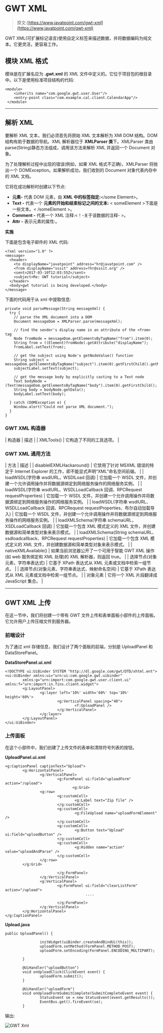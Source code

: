 # GWT XML

> 原文:[https://www.javatpoint.com/gwt-xml](https://www.javatpoint.com/gwt-xml)

GWT XML(可扩展标记语言)使用自定义标签来描述数据，并将数据编码为纯文本。它更灵活，更容易工作。

## 模块 XML 格式

模块是在扩展名应为 **.gwt.xml** 的 XML 文件中定义的。它位于项目包的根目录中。以下是使用标准项目结构的代码:

```
<module>
    <inherits name="com.google.gwt.user.User"/>
    <entry-point class="com.example.cal.client.CalendarApp"/>
 </module>

```

* * *

## 解析 XML

要解析 XML 文本，我们必须首先将原始 XML 文本解析为 XMl DOM 结构。DOM 结构有助于数据的导航。XML 解析器位于 **XMLParser 类**下。XMLParser 类由 parse(String)静态方法组成，调用该方法来解析 XML 并返回一个 Document 对象。

为了处理解析过程中出现的错误(例如，如果 XML 格式不正确)，XMLParser 将抛出一个 DOMException。如果解析成功，我们收到的 Document 对象代表内存中的 XML 文档。

它将在成功解析时创建以下节点:

*   **元素-** 代表 DOM 元素，由
    **XML 中的标签指定:**<some Element></some Element>。
*   **Text -** 代表一个
    **元素的开始和结束标记之间的文本:** < someElement >下面是一些文本。< /someElement >。
*   **Comment -** 代表一个 XML 注释:<！-关于该数据的注释- >。
*   **Attr -** 表示元素的属性:<somelement myAttribute = " 123 "/>。

**实施**

下面是包含电子邮件的 XML 代码:

```
<?xml version="1.0" ?>
<message>
  <header>
    <to displayName="javatpoint" address="hr@javatpoint.com" />
    <from displayName="sssit" address=?hr@sssit.org" />
    <sent>2017-03-10T12:03:55Z</sent>
    <subject>Re: GWT tutorial</subject>
  </header>	
  <body>gwt tutorial is being developed.</body>
</message> 

```

下面的代码用于从 xml 中提取信息:

```
private void parseMessage(String messageXml) {
  try {
    // parse the XML document into a DOM
    Document messageDom = XMLParser.parse(messageXml);

    // find the sender's display name in an attribute of the <from> tag
    Node fromNode = messageDom.getElementsByTagName("from").item(0);
    String from = ((Element)fromNode).getAttribute("displayName");
    fromLabel.setText(from);

    // get the subject using Node's getNodeValue() function
    String subject = messageDom.getElementsByTagName("subject").item(0).getFirstChild().getNodeValue();
    subjectLabel.setText(subject);

    // get the message body by explicitly casting to a Text node
    Text bodyNode = (Text)messageDom.getElementsByTagName("body").item(0).getFirstChild();
    String body = bodyNode.getData();
    bodyLabel.setText(body);

  } catch (DOMException e) {
    Window.alert("Could not parse XML document.");
  }
}

```

### GWT XML 构造器

| 构造器 | 描述 |
| XMLTools() | 它构造了不同的工具选项。 |

### GWT XML 通用方法

| 方法 | 描述 |
| disableIEXMLHackaround() | 它禁用了针对 MSXML 错误的特定于 Internet Explorer 的工作，即不能显式声明“XML”命名空间前缀。 |
| loadWSDL(字符串 wsdlURL，WSDlLoad 回调) | 它加载一个 WSDL 文件，并创建一个允许调用操作并将数据源绑定到网络服务操作的网络服务实例。 |
| loadWSDL(字符串 wsdlURL、WSDLLoadCallback 回调、RPCRequest requestProperties) | 它加载一个 WSDL 文件，并创建一个允许调用操作并将数据源绑定到网络服务操作的网络服务实例。 |
| loadWSDL(字符串 wsdlURL、WSDLLoadCallback 回调、RPCRequest requestProperties、布尔自动加载导入) | 它加载一个 WSDL 文件，并创建一个允许调用操作并将数据源绑定到网络服务操作的网络服务实例。 |
| loadXMLSchema(字符串 schemaURL，XSDLoadCallback 回调) | 它加载一个包含 XML 模式定义的 XML 文件，并创建数据源和简单类型对象来表示模式。 |
| loadXMLSchema(String schemaURL、xsdloadcallback、RPCRequest requestProperties) | 它加载一个包含 XML 模式定义的 XML 文件，并创建数据源和简单类型对象来表示模式。 |
| nativeXMLAvailable() | 如果当前浏览器公开了一个可用于智能 GWT XML 操作(如 web 服务绑定和 XML 处理)的 XML 解析器，则返回 true。 |
| 选择节点(对象元素，字符串表达式) | 它基于 XPath 表达式从 XML 元素或文档中检索一组节点。 |
| 选择节点(对象元素、字符串表达式、映射命名空间) | 它基于 XPath 表达式从 XML 元素或文档中检索一组节点。 |
| 对象元素 | 它将一个 XML 片段翻译成 JavaScript 集合。 |

* * *

## GWT XML 上传

在这一节中，我们将创建一个带有 GWT 文件上传和表单面板小部件的上传面板。它允许用户上传压缩文件到服务器。

### 前端设计

为了通过 xml 存储信息，我们设计了两个面板的前端，分别是 UploadPanel 和 DataStorePanel。

**DataStorePanel.ui.xml**

```
<!DOCTYPE ui:UiBinder SYSTEM "http://dl.google.com/gwt/DTD/xhtml.ent">
<ui:UiBinder xmlns:ui="urn:ui:com.google.gwt.uibinder"
        xmlns:g="urn:import:com.google.gwt.user.client.ui" xmlns:f="urn:import:in.fins.client.widget">
        <g:LayoutPanel>
                <g:layer left='10%' width='60%' top='10%' height='60%'>
                        <g:VerticalPanel spacing="40">
                                <f:UploadPanel />
                        </g:VerticalPanel>
                </g:layer>
        </g:LayoutPanel>
</ui:UiBinder>

```

### 上传面板

在这个小部件中，我们创建了上传文件的表单和清除符号列表的按钮。

**UploadPanel.ui.xml**

```
<g:CaptionPanel captionText="Upload">
        <g:HorizontalPanel>
                <g:VerticalPanel>
                        <g:FormPanel ui:field="uploadForm" action="/upload">
                               <g:Grid>
                <g:row> 
                        <g:customCell>
                                <g:Label text="Zip file" />
                        </g:customCell>
                        <g:customCell>
                                <g:FileUpload name="uploadFormElement" />
                        </g:customCell>
                        <g:customCell>
                                <g:Button text="Upload" ui:field="uploadButton" />
                        </g:customCell>
                        <g:customCell>
                                <g:Hidden name="action" value="uploadAndParse" />
                        </g:customCell> 
                </g:row>
        </g:Grid>

                        </g:FormPanel>
                </g:VerticalPanel>
                <g:VerticalPanel>
                        <g:FormPanel ui:field="clearListForm" action="/upload">
                                     ....

                        </g:FormPanel>
                </g:VerticalPanel>
        </g:HorizontalPanel>
</g:CaptionPanel>

```

**Upload.java**

```
public UploadPanel() {

                initWidget(uiBinder.createAndBindUi(this));
                uploadForm.setMethod(FormPanel.METHOD_POST);
                uploadForm.setEncoding(FormPanel.ENCODING_MULTIPART);

        }

        @UiHandler("uploadButton")
        void onUploadClick(ClickEvent event) {
                uploadForm.submit();
        }

        @UiHandler("uploadForm")
        void onUploadFormSubmitComplete(SubmitCompleteEvent event) {
                StatusEvent se = new StatusEvent(event.getResults());
                EventBus.get().fireEvent(se);
        }

```

输出:

![GWT Xml](../Images/515c17ce6cf65412713367fa83cb291d.png)